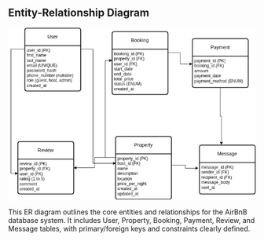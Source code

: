 ## Entity-Relationship Diagram

![AirBnB ER Diagram](./erd_diagram.png)

This ER diagram outlines the core entities and relationships for the AirBnB database system. It includes User, Property, Booking, Payment, Review, and Message tables, with primary/foreign keys and constraints clearly defined.
